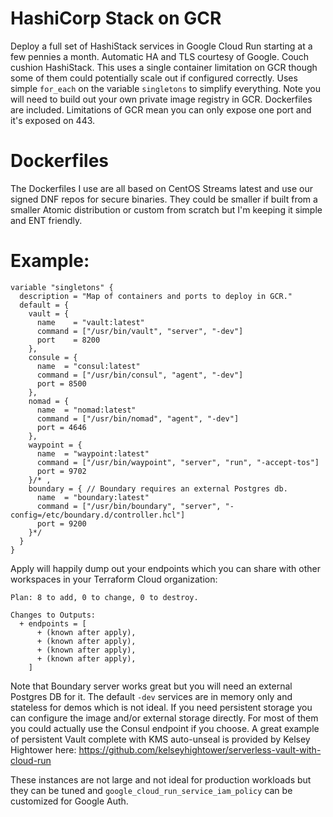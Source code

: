 # HashiCorp Stack on GCR
Deploy a full set of HashiStack services in Google Cloud Run starting at a few pennies a month.  Automatic HA and TLS courtesy of Google.  Couch cushion HashiStack.  This uses a single container limitation on GCR though some of them could potentially scale out if configured correctly.  Uses simple `for_each` on the variable `singletons` to simplify everything.  Note you will need to build out your own private image registry in GCR.  Dockerfiles are included.  Limitations of GCR mean you can only expose one port and it's exposed on 443.

# Dockerfiles
The Dockerfiles I use are all based on CentOS Streams latest and use our signed DNF repos for secure binaries.  They could be smaller if built from a smaller Atomic distribution or custom from scratch but I'm keeping it simple and ENT friendly.

# Example:
```
variable "singletons" {
  description = "Map of containers and ports to deploy in GCR."
  default = {
    vault = {
      name    = "vault:latest"
      command = ["/usr/bin/vault", "server", "-dev"]
      port    = 8200
    },
    consule = {
      name  = "consul:latest"
      command = ["/usr/bin/consul", "agent", "-dev"]
      port = 8500
    },
    nomad = {
      name  = "nomad:latest"
      command = ["/usr/bin/nomad", "agent", "-dev"]
      port = 4646
    },
    waypoint = {
      name  = "waypoint:latest"
      command = ["/usr/bin/waypoint", "server", "run", "-accept-tos"]
      port = 9702
    }/* ,
    boundary = { // Boundary requires an external Postgres db.
      name  = "boundary:latest"
      command = ["/usr/bin/boundary", "server", "-config=/etc/boundary.d/controller.hcl"]
      port = 9200
    }*/
  }
}
```
Apply will happily dump out your endpoints which you can share with other workspaces in your Terraform Cloud organization:
```
Plan: 8 to add, 0 to change, 0 to destroy.

Changes to Outputs:
  + endpoints = [
      + (known after apply),
      + (known after apply),
      + (known after apply),
      + (known after apply),
    ]
```
Note that Boundary server works great but you will need an external Postgres DB for it.  The default `-dev` services are in memory only and stateless for demos which is not ideal.  If you need persistent storage you can configure the image and/or external storage directly.  For most of them you could actually use the Consul endpoint if you choose.  A great example of persistent Vault complete with KMS auto-unseal is provided by Kelsey Hightower here: https://github.com/kelseyhightower/serverless-vault-with-cloud-run

These instances are not large and not ideal for production workloads but they can be tuned and `google_cloud_run_service_iam_policy` can be customized for Google Auth.
